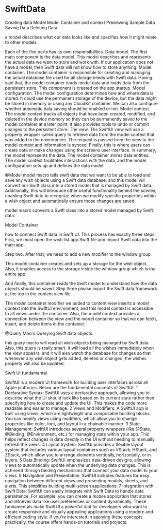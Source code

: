 # SwiftData
Creating data Model
Model Container and context
Previewing Sample Data
Saving Data
Deleting Data




a model describes what our data looks like and specifies how it might relate to other models.


Each of the five parts has its own responsibilities.
Data model.
The first main component is the data model.
This model describes and represents the actual data we want to store and work with.
If our application does not have a model, then Swift data will not know how to store anything.
Model container.
The model container is responsible for creating and managing the actual database file used for all storage
needs with Swift data.
Having said that, the model container reads model data and loads data from the persistent store.
This component is created on the app startup.
Model configuration.
The model configuration determines how and where data is stored.
It could use the permanent storage of the device, but the data might be stored in memory or using any
CloudKit container.
We can also configure whether automatic data saving should be enabled or not.
Model context.
The model context tracks all objects that have been created, modified, and deleted in the device memory
so they can be permanently saved to the model container at a later point.
It also provides tools to undo or commit changes to the persistent store.
The view.
The SwiftUI view will use a property wrapper called query to retrieve data from the model context that
was added to the environment.
The request is passed from the view to the model context and information is synced.
Finally, this is where users can create data or make changes using the screens user interface.
In summary, the model represents the data.
The model container stores data entities.
The model context facilitates interactions with the data, and the model configuration sets up and defines
the data model.


@Model
model macro tells swift data that we want to be able to load and
save any wish objects using a Swift data database, and this model will convert our Swift class into
a stored model that is managed by Swift data.
Additionally, this will introduce other useful functionality behind the scenes, enabling Swift data
to recognize when we modify specific properties within a wish object and automatically ensure those
changes are saved.

model macro converts a Swift class into a stored model managed by Swift data.

Model Container


how to connect Swift data in Swift UI.
This process has exactly three steps.
First, we must open the wish list app Swift file and import Swift data into the main app.

Step two.
After that, we need to add a new modifier to the window group.

This model container creates and sets up a storage for the wish object.
Also, it enables access to the storage inside the window group which is the entire app.

And finally, this container reads the Swift model to understand how the data objects should be saved.
Step three please import the Swift data framework at the top in the content view file.

The model container modifier we added to content view inserts a model context into the SwiftUI environment,
and this model context is accessible to all views under the container.
Also, the model context provides a connection between the view and the model container so that we can
fetch, insert, and delete items in the container.


@Query Macro
Querying Swift data objects.

this query macro will read all wish objects being managed by Swift data.
Also, this query is really smart.
It will load all the wishes immediately when the view appears, and it will also watch the database
for changes so that whenever any wish object gets added, deleted or changed, the wishes property will
also be updated.



Swift UI fundamantal

SwiftUI is a modern UI framework for building user interfaces across all Apple platforms. Below are the fundamental concepts of SwiftUI:
	1	Declarative Syntax: SwiftUI uses a declarative approach, allowing you to describe what the UI should look like based on its current state rather than specifying how to create and update the UI. This makes the code more readable and easier to manage.
	2	Views and Modifiers: A SwiftUI app is built using views, which are lightweight and composable building blocks. You can modify views using modifiers, which allow you to change properties like color, font, and layout in a chainable manner.
	3	State Management: SwiftUI introduces several property wrappers (like @State, @Binding, @Environment, etc.) for managing state within your app. This helps reflect changes in data directly in the UI without needing to manually refresh the views.
	4	Layout System: SwiftUI provides a flexible layout system that includes various layout containers such as VStack, HStack, and ZStack, which allow you to arrange elements vertically, horizontally, or in layers.
	5	Data Binding: SwiftUI emphasizes data-driven designs, allowing views to automatically update when the underlying data changes. This is achieved through binding mechanisms that connect your data model to your views.
	6	Navigation and Presentation: SwiftUI includes features for easy navigation between different views and presenting modals, sheets, and alerts. This simplifies building multi-screen applications.
	7	Integration with Swift Data: SwiftUI can easily integrate with Swift Data to handle data persistence. For example, you can create a mobile application that stores and retrieves data like user preferences or content dynamically.
These fundamentals make SwiftUI a powerful tool for developers who want to create responsive and visually appealing applications using a modern and efficient coding style. If you're interested in applying these concepts practically, the course offers hands-on tutorials and projects.
